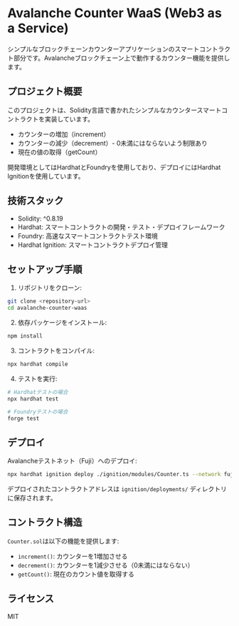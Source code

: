 # Avalanche Counter WaaS (Web3 as a Service)

シンプルなブロックチェーンカウンターアプリケーションのスマートコントラクト部分です。Avalancheブロックチェーン上で動作するカウンター機能を提供します。

## プロジェクト概要

このプロジェクトは、Solidity言語で書かれたシンプルなカウンタースマートコントラクトを実装しています。
- カウンターの増加（increment）
- カウンターの減少（decrement）- 0未満にはならないよう制限あり
- 現在の値の取得（getCount）

開発環境としてはHardhatとFoundryを使用しており、デプロイにはHardhat Ignitionを使用しています。

## 技術スタック

- Solidity: ^0.8.19
- Hardhat: スマートコントラクトの開発・テスト・デプロイフレームワーク
- Foundry: 高速なスマートコントラクトテスト環境
- Hardhat Ignition: スマートコントラクトデプロイ管理

## セットアップ手順

1. リポジトリをクローン:
```bash
git clone <repository-url>
cd avalanche-counter-waas
```

2. 依存パッケージをインストール:
```bash
npm install
```

3. コントラクトをコンパイル:
```bash
npx hardhat compile
```

4. テストを実行:
```bash
# Hardhatテストの場合
npx hardhat test

# Foundryテストの場合
forge test
```

## デプロイ

Avalancheテストネット（Fuji）へのデプロイ:

```bash
npx hardhat ignition deploy ./ignition/modules/Counter.ts --network fuji
```

デプロイされたコントラクトアドレスは `ignition/deployments/` ディレクトリに保存されます。

## コントラクト構造

`Counter.sol`は以下の機能を提供します:

- `increment()`: カウンターを1増加させる
- `decrement()`: カウンターを1減少させる（0未満にはならない）
- `getCount()`: 現在のカウント値を取得する

## ライセンス

MIT
